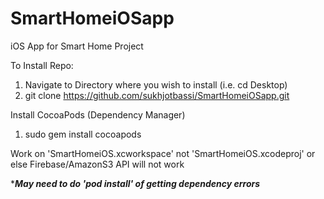 # SmartHomeiOSapp
iOS App for Smart Home Project




To Install Repo:
1. Navigate to Directory where you wish to install (i.e. cd Desktop)
2. git clone https://github.com/sukhjotbassi/SmartHomeiOSapp.git


Install CocoaPods (Dependency Manager)
1. sudo gem install cocoapods

Work on 'SmartHomeiOS.xcworkspace' not 'SmartHomeiOS.xcodeproj' or else Firebase/AmazonS3 API will not work


****May need to do 'pod install' of getting dependency errors***
